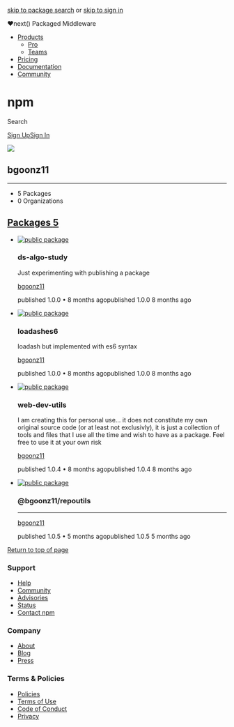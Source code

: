 [skip to package search](#search) or [skip to sign in](#signin)

<span class="_0edb515f pr3 dn dib-ns link lh-title dim b--white-30">❤</span><span class="_99e3854f f6 fw4 link dn dib-ns tl dim mr4 nowrap">next() Packaged Middleware</span>

- <a href="https://www.npmjs.com/products" id="nav-products-link" class="c6c55db4 no-underline f6-ns f7 fw5 pr2 pl2"><span class="dim">Products</span></a>
  - <a href="https://www.npmjs.com/products/pro" id="nav-pro-link" class="b8f9b0bd no-underline f6-ns f7 fw5 db ph3 pv2 nowrap dim">Pro</a>
  - <a href="https://www.npmjs.com/products/teams" id="nav-teams-link" class="b8f9b0bd no-underline f6-ns f7 fw5 db ph3 pv2 nowrap dim">Teams</a>
- <a href="https://www.npmjs.com/products" id="nav-pricing-link" class="c6c55db4 no-underline f6-ns f7 fw5 dim pr2 pl2">Pricing</a>
- <a href="https://docs.npmjs.com/" id="nav-docs-link" class="c6c55db4 no-underline f6-ns f7 fw5 dim pr2 pl2">Documentation</a>
- <a href="https://npm.community/" id="nav-resources-link" class="c6c55db4 no-underline f6-ns f7 fw5 dim pr2 pl2">Community</a>

# npm

Search

<a href="https://www.npmjs.com/signup" id="signup" class="_9752c8b3 pa2 lh-copy br2 f6 no-underline fw5 black dim ph3 mr3">Sign Up</a><a href="https://www.npmjs.com/login" id="signin" class="_352269a0 pa1 lh-copy br2 f6 no-underline fw5 black dim">Sign In</a>

[![](https://www.npmjs.com/npm-avatar/eyJhbGciOiJIUzI1NiIsInR5cCI6IkpXVCJ9.eyJhdmF0YXJVUkwiOiJodHRwczovL3MuZ3JhdmF0YXIuY29tL2F2YXRhci84YTU0YmI2MjM1M2RkNzNiZGRiMmExNGZiNjAwMjk3MT9zaXplPTQ5NiZkZWZhdWx0PXJldHJvIn0.QFdkD6Se4IA0ouE4KWffsc-R5rYRmaKm3LCdfpvHM3E)](http://en.gravatar.com/emails/)

## bgoonz11

---

- <span class="c3fc8940">5</span> Packages
- <span class="c3fc8940">0</span> Organizations

## <a href="https://www.npmjs.com/~bgoonz11?activeTab=packages" id="packages" class="_5240e347 flex-none no-underline black fw3 lh-copy"><span class="_57e26c3d black-90 tracked-tight fw6 mr2">Packages </span><span class="c5c8a11c ph1 br2 ba b--black-20 f5 fw6 black">5</span></a>

- [<img src="https://static.npmjs.com/26de4581a89de8a6501ce9a3dbb06b85.svg" title="public package" class="c9d94a14 dn" />](https://www.npmjs.com/package/ds-algo-study)

  ### ds-algo-study

  Just experimenting with publishing a package

  <a href="https://www.npmjs.com/~bgoonz11" class="e98ba1cc pl2 pr2 black-70 fw6 db hover-black no-underline">bgoonz11</a>

  <span class="_66c2abad black-50 flex-grow-1" title="Tue Mar 09 2021 01:53:00 GMT+0000 (Coordinated Universal Time) and Latest Version" aria-hidden="true">published 1.0.0 • 8 months ago</span><span class="_657f443d">published 1.0.0 8 months ago</span>

- [<img src="https://static.npmjs.com/26de4581a89de8a6501ce9a3dbb06b85.svg" title="public package" class="c9d94a14 dn" />](https://www.npmjs.com/package/loadashes6)

  ### loadashes6

  loadash but implemented with es6 syntax

  <a href="https://www.npmjs.com/~bgoonz11" class="e98ba1cc pl2 pr2 black-70 fw6 db hover-black no-underline">bgoonz11</a>

  <span class="_66c2abad black-50 flex-grow-1" title="Fri Mar 19 2021 00:37:44 GMT+0000 (Coordinated Universal Time) and Latest Version" aria-hidden="true">published 1.0.0 • 8 months ago</span><span class="_657f443d">published 1.0.0 8 months ago</span>

- [<img src="https://static.npmjs.com/26de4581a89de8a6501ce9a3dbb06b85.svg" title="public package" class="c9d94a14 dn" />](https://www.npmjs.com/package/web-dev-utils)

  ### web-dev-utils

  I am creating this for personal use... it does not constitute my own original source code (or at least not exclusivly), it is just a collection of tools and files that I use all the time and wish to have as a package. Feel free to use it at your own risk

  <a href="https://www.npmjs.com/~bgoonz11" class="e98ba1cc pl2 pr2 black-70 fw6 db hover-black no-underline">bgoonz11</a>

  <span class="_66c2abad black-50 flex-grow-1" title="Mon Mar 29 2021 15:00:22 GMT+0000 (Coordinated Universal Time) and Latest Version" aria-hidden="true">published 1.0.4 • 8 months ago</span><span class="_657f443d">published 1.0.4 8 months ago</span>

- [<img src="https://static.npmjs.com/26de4581a89de8a6501ce9a3dbb06b85.svg" title="public package" class="c9d94a14 dn" />](https://www.npmjs.com/package/@bgoonz11/repoutils)

  ### @bgoonz11/repoutils

  ***

  <a href="https://www.npmjs.com/~bgoonz11" class="e98ba1cc pl2 pr2 black-70 fw6 db hover-black no-underline">bgoonz11</a>

  <span class="_66c2abad black-50 flex-grow-1" title="Tue Jun 08 2021 19:26:08 GMT+0000 (Coordinated Universal Time) and Latest Version" aria-hidden="true">published 1.0.5 • 5 months ago</span><span class="_657f443d">published 1.0.5 5 months ago</span>

<a href="#header" class="_3f7d964f">Return to top of page</a>

### Support

- <a href="https://docs.npmjs.com/" class="link">Help</a>
- <a href="https://npm.community/" class="link">Community</a>
- <a href="https://www.npmjs.com/advisories" class="link">Advisories</a>
- <a href="http://status.npmjs.org/" class="link">Status</a>
- <a href="https://www.npmjs.com/support" class="link">Contact npm</a>

### Company

- <a href="https://www.npmjs.com/about" class="link">About</a>
- <a href="https://blog.npmjs.org/" class="link">Blog</a>
- <a href="https://www.npmjs.com/press" class="link">Press</a>

### Terms & Policies

- <a href="https://www.npmjs.com/policies/" class="link">Policies</a>
- <a href="https://www.npmjs.com/policies/terms" class="link">Terms of Use</a>
- <a href="https://www.npmjs.com/policies/conduct" class="link">Code of Conduct</a>
- <a href="https://www.npmjs.com/policies/privacy" class="link">Privacy</a>
